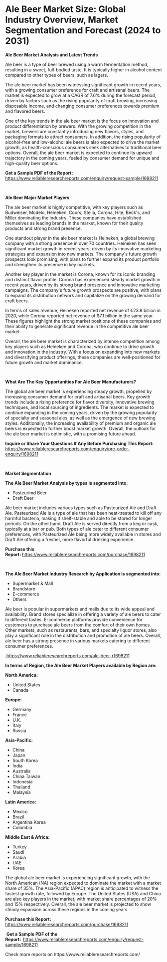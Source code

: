 <p><h1>Ale Beer Market Size: Global Industry Overview, Market Segmentation and Forecast (2024 to 2031)</h1></p><p><strong>Ale Beer Market Analysis and Latest Trends</strong></p>
<p><p>Ale beer is a type of beer brewed using a warm fermentation method, resulting in a sweet, full-bodied taste. It is typically higher in alcohol content compared to other types of beers, such as lagers. </p><p>The ale beer market has been witnessing significant growth in recent years, with a growing consumer preference for craft and artisanal beers. The market is expected to grow at a CAGR of 7.6% during the forecast period, driven by factors such as the rising popularity of craft brewing, increasing disposable income, and changing consumer preferences towards premium and flavored beers. </p><p>One of the key trends in the ale beer market is the focus on innovation and product differentiation by brewers. With the growing competition in the market, brewers are constantly introducing new flavors, styles, and packaging formats to attract consumers. In addition, the rising popularity of alcohol-free and low-alcohol ale beers is also expected to drive the market growth, as health-conscious consumers seek alternatives to traditional beer options. Overall, the ale beer market is expected to continue its upward trajectory in the coming years, fueled by consumer demand for unique and high-quality beer options.</p></p>
<p><strong>Get a Sample PDF of the Report:&nbsp;</strong> <a href="https://www.reliableresearchreports.com/enquiry/request-sample/1698211">https://www.reliableresearchreports.com/enquiry/request-sample/1698211</a></p>
<p>&nbsp;</p>
<p><strong>Ale Beer Major Market Players</strong></p>
<p><p>The ale beer market is highly competitive, with key players such as Budweiser, Modelo, Heineken, Coors, Stella, Corona, Hite, Beck's, and Miller dominating the industry. These companies have established themselves as leading brands in the market, known for their quality products and strong brand presence.</p><p>One standout player in the ale beer market is Heineken, a global brewing company with a strong presence in over 70 countries. Heineken has seen significant market growth in recent years, driven by its innovative marketing strategies and expansion into new markets. The company's future growth prospects look promising, with plans to further expand its product portfolio and strengthen its presence in key markets.</p><p>Another key player in the market is Corona, known for its iconic branding and distinct flavor profile. Corona has experienced steady market growth in recent years, driven by its strong brand presence and innovative marketing campaigns. The company's future growth prospects are positive, with plans to expand its distribution network and capitalize on the growing demand for craft beers.</p><p>In terms of sales revenue, Heineken reported net revenue of €23.8 billion in 2020, while Corona reported net revenue of $7.1 billion in the same year. These figures highlight the strong market positions of these companies and their ability to generate significant revenue in the competitive ale beer market.</p><p>Overall, the ale beer market is characterized by intense competition among key players such as Heineken and Corona, who continue to drive growth and innovation in the industry. With a focus on expanding into new markets and diversifying product offerings, these companies are well-positioned for future growth and market dominance.</p></p>
<p>&nbsp;</p>
<p><strong>What Are The Key Opportunities For Ale Beer Manufacturers?</strong></p>
<p><p>The global ale beer market is experiencing steady growth, propelled by increasing consumer demand for craft and artisanal beers. Key growth trends include a rising preference for flavor diversity, innovative brewing techniques, and local sourcing of ingredients. The market is expected to continue expanding in the coming years, driven by the growing popularity of specialty and seasonal ales, as well as the emergence of new brewing styles. Additionally, the increasing availability of premium and organic ale beers is expected to further boost market growth. Overall, the outlook for the ale beer market is optimistic, with a promising future ahead.</p></p>
<p><strong>Inquire or Share Your Questions If Any Before Purchasing This Report:</strong> <a href="https://www.reliableresearchreports.com/enquiry/pre-order-enquiry/1698211">https://www.reliableresearchreports.com/enquiry/pre-order-enquiry/1698211</a></p>
<p>&nbsp;</p>
<p><strong>Market Segmentation</strong></p>
<p><strong>The Ale Beer Market Analysis by types is segmented into:</strong></p>
<p><ul><li>Pasteurimd Beer</li><li>Draft Beer</li></ul></p>
<p><p>Ale beer market includes various types such as Pasteurized Ale and Draft Ale. Pasteurized Ale is a type of ale that has been heat-treated to kill off any harmful bacteria, making it shelf-stable and able to be stored for longer periods. On the other hand, Draft Ale is served directly from a keg or cask, typically at a bar or pub. Both types of ale cater to different consumer preferences, with Pasteurized Ale being more widely available in stores and Draft Ale offering a fresher, more flavorful drinking experience.</p></p>
<p><strong>Purchase this Report:&nbsp;</strong><a href="https://www.reliableresearchreports.com/purchase/1698211">https://www.reliableresearchreports.com/purchase/1698211</a></p>
<p>&nbsp;</p>
<p><strong>The Ale Beer Market Industry Research by Application is segmented into:</strong></p>
<p><ul><li>Supermarket & Mall</li><li>Brandstore</li><li>E-commerce</li><li>Others</li></ul></p>
<p><p>Ale beer is popular in supermarkets and malls due to its wide appeal and availability. Brand stores specialize in offering a variety of ale beers to cater to different tastes. E-commerce platforms provide convenience for customers to purchase ale beers from the comfort of their own homes. Other markets, such as restaurants, bars, and specialty liquor stores, also play a significant role in the distribution and promotion of ale beers. Overall, ale beer has a strong presence in various markets catering to different consumer preferences.</p></p>
<p><a href="https://www.reliableresearchreports.com/ale-beer-r1698211">&nbsp;https://www.reliableresearchreports.com/ale-beer-r1698211</a></p>
<p><strong>In terms of Region, the Ale Beer Market Players available by Region are:</strong></p>
<p>
    <p> <strong> North America: </strong>
        <ul>
            <li>United States</li>
            <li>Canada</li>
        </ul>
        </p> 
    <p> <strong> Europe: </strong>
        <ul>
            <li>Germany</li>
            <li>France</li>
            <li>U.K.</li>
            <li>Italy</li>
            <li>Russia</li>
        </ul>
        </p> 
    <p> <strong> Asia-Pacific: </strong>
        <ul>
            <li>China</li>
            <li>Japan</li>
            <li>South Korea</li>
            <li>India</li>
            <li>Australia</li>
            <li>China Taiwan</li>
            <li>Indonesia</li>
            <li>Thailand</li>
            <li>Malaysia</li>
        </ul>
        </p> 
    <p> <strong> Latin America: </strong>
        <ul>
            <li>Mexico</li>
            <li>Brazil</li>
            <li>Argentina Korea</li>
            <li>Colombia</li>
        </ul>
        </p> 
    <p> <strong> Middle East & Africa: </strong>
        <ul>
            <li>Turkey</li>
            <li>Saudi</li>
            <li>Arabia</li>
            <li>UAE</li>
            <li>Korea</li>
        </ul>
    </p>
    </p>
<p><p>The global ale beer market is experiencing significant growth, with the North American (NA) region expected to dominate the market with a market share of 35%. The Asia-Pacific (APAC) region is anticipated to witness the fastest growth rate, followed by Europe. The United States (USA) and China are also key players in the market, with market share percentages of 20% and 15% respectively. Overall, the ale beer market is projected to show steady expansion across these regions in the coming years.</p></p>
<p><strong>Purchase this Report: </strong><a href="https://www.reliableresearchreports.com/purchase/1698211">https://www.reliableresearchreports.com/purchase/1698211</a></p>
<p>&nbsp;<strong>Get a Sample PDF of the Report:&nbsp;&nbsp;</strong><a href="https://www.reliableresearchreports.com/enquiry/request-sample/1698211">https://www.reliableresearchreports.com/enquiry/request-sample/1698211</a></p>
<p><strong></strong></p>
<p>Check more reports on https://www.reliableresearchreports.com/</p>